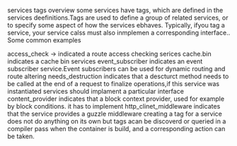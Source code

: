 services tags overview
some services have tags, which are defined in the services
deefinitions.Tags are used to define a group of related
services, or to specify some aspect of how the services ebhaves.
Typically, ifyou tag a service, your service calss must 
also inmplemen a corresponding interface..
Some common examples

access_check -> indicated a route access checking serices
cache.bin indicates a cache bin services 
event_subscriber indicates an event subscriber service.Event subscribers can be used for dynamic routing and route altering
needs_destruction indicates that a descturct method needs to be called at the end of a request to finalize operations,if this 
service was instantiated services should implament a particular interface
content_provider indicates that a block context provider, used for example by block conditions. it has to implement 
http_clinet_middleware indicates that the service provides a guzzle middleware
creating a tag for a service does not do anything on its own but tags acan be discoverd or queried in a compiler pass when the
container is build, and a corresponding action can be taken.
